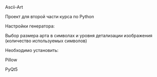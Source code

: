 Ascii-Art

Проект для второй части курса по Python

Настройки генератора:

Выбор размера арта в символах и уровня детализации изображения (количество используемых символов)

Необходимо установить:

Pillow

PyQt5
